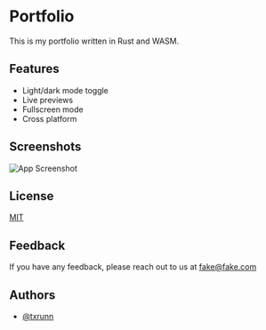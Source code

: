 # Portfolio

This is my portfolio written in Rust and WASM.


## Features

- Light/dark mode toggle
- Live previews
- Fullscreen mode
- Cross platform


## Screenshots

![App Screenshot](https://via.placeholder.com/468x300?text=App+Screenshot+Here)


## License

[MIT](https://choosealicense.com/licenses/mit/)


## Feedback

If you have any feedback, please reach out to us at fake@fake.com


## Authors

- [@txrunn](https://www.github.com/txrunn)

